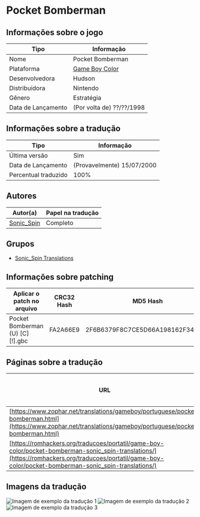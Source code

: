 # Pocket Bomberman

## Informações sobre o jogo

| Tipo | Informação |
| ----------- | ----------- |
| Nome | Pocket Bomberman |
| Plataforma | [Game Boy Color](../) |
| Desenvolvedora | Hudson |
| Distribuidora | Nintendo |
| Gênero | Estratégia |
| Data de Lançamento | (Por volta de) ??/??/1998 |

## Informações sobre a tradução

| Tipo | Informação |
| ----------- | ----------- |
| Última versão | Sim |
| Data de Lançamento | (Provavelmente) 15/07/2000 |
| Percentual traduzido | 100% |

## Autores

| Autor(a) | Papel na tradução |
| ----------- | ----------- |
| [Sonic\_Spin](../../../autores/sonic_spin/) | Completo |

## Grupos

* [Sonic\_Spin Translations](../../../grupos/sonic_spin-translations/)

## Informações sobre patching

| Aplicar o patch no arquivo | CRC32 Hash | MD5 Hash |
| ----------- | ----------- | ----------- |
| Pocket Bomberman \(U\) \[C\]\[\!\]\.gbc | FA2A66E9 | 2F6B6379F8C7CE5D66A198162F345EAA |

## Páginas sobre a tradução

| URL | Oficial (publicado pelos autores) | Possuí link de download |
| ----------- | ----------- | ----------- |
| [https://www.zophar.net/translations/gameboy/portuguese/pocket-bomberman.html](https://www.zophar.net/translations/gameboy/portuguese/pocket-bomberman.html) | Não | Sim |
| [https://romhackers.org/traducoes/portatil/game-boy-color/pocket-bomberman-sonic_spin-translations/](https://romhackers.org/traducoes/portatil/game-boy-color/pocket-bomberman-sonic_spin-translations/) | Não | Não |

## Imagens da tradução

![Imagem de exemplo da tradução 1](1.png)
![Imagem de exemplo da tradução 2](2.png)
![Imagem de exemplo da tradução 3](3.png)